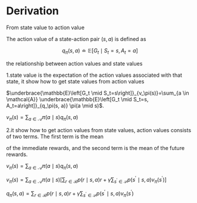 ﻿# Derivation

From state value to action value

The action value of a state-action pair $(s, a)$ is defined as

$$
q_\pi(s, a) \doteq \mathbb{E}\left[G_t \mid S_t=s, A_t=a\right]
$$

the relationship between action values and state values

1.state value is the expectation of the action values associated with that state, it show how to get state values from action values

$\underbrace{\mathbb{E}\left[G_t \mid S_t=s\right]}_{v_\pi(s)}=\sum_{a \in \mathcal{A}} \underbrace{\mathbb{E}\left[G_t \mid S_t=s, A_t=a\right]}_{q_\pi(s, a)} \pi(a \mid s)$.

$v_\pi(s)=\sum_{a \in \mathcal{A}} \pi(a \mid s) q_\pi(s, a)$

2.it show how to get action values from state values, action values consists of two terms. The first term is the mean

of the immediate rewards, and the second term is the mean of the future rewards.

$v_\pi(s)=\sum_{a \in \mathcal{A}} \pi(a \mid s) q_\pi(s, a)$

$v_\pi(s)=\sum_{a \in \mathcal{A}} \pi(a \mid s)\left[\sum_{r \in \mathcal{R}} p(r \mid s, a) r+\gamma \sum_{s^{\prime} \in \mathcal{S}} p\left(s^{\prime} \mid s, a\right) v_\pi\left(s^{\prime}\right)\right]$

$q_\pi(s, a)=\sum_{r \in \mathcal{R}} p(r \mid s, a) r+\gamma \sum_{s^{\prime} \in \mathcal{S}} p\left(s^{\prime} \mid s, a\right) v_\pi\left(s^{\prime}\right)$
